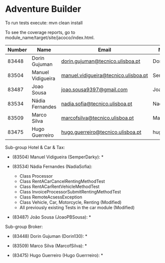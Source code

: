 # Adventure Builder

To run tests execute: mvn clean install

To see the coverage reports, go to module_name/target/site/jacoco/index.html.


|   Number   |          Name           |            Email                     |      Name GitHUb	| Group |
| ---------- | ----------------------- | ------------------------------------ | -------------------	| ----- |
| 83448      | Dorin Gujuman           | dorin.gujuman@tecnico.ulisboa.pt     | Dorin130       		|   15  |
| 83504      | Manuel Vidigueira       | manuel.vidigueira@tecnico.ulisboa.pt | SemperDarky    		|   15  |
| 83487      | Joao Sousa              | joao.sousa9397@gmail.com             | JoaoPBSousa    		|   15  |
| 83534      | Nádia Fernandes         | nadia.sofia@tecnico.ulisboa.pt       | NadiaSofia     		|   15  |
| 83509      | Marco Silva             | marcofsilva@tecnico.ulisboa.pt       | MarcofSilva    		|   15  |
| 83475      | Hugo Guerreiro          | hugo.guerreiro@tecnico.ulisboa.pt    | hugosilvaguerreiro  |   15  |


Sub-group Hotel & Car & Tax:
 - (83504) Manuel Vidigueira (SemperDarky):
 	* 
	
 - (83534) Nádia Fernandes (NadiaSofia):
 	* Class Processor
	* Class RentACarCancelRentingMethodTest
	* Class RentACarRentVehicleMethodTest
	* Class InvoiceProcessorSubmitRentingMethodTest
	* Class RemoteAcsessException
	* Class Vehicle, Car, Motorcycle, Renting (Modified)
	* All previously existing Tests in the car module (Modified)
 
- (83487) João Sousa (JoaoPBSousa):
 	* 
	
Sub-group Broker:
 - (83448) Dorin Gujuman (Dorin130):
 	* 

 - (83509) Marco Silva (MarcofSilva):
 	* 
	
 - (83475) Hugo Guerreiro (Hugo Guerrreiro):
 	* 
